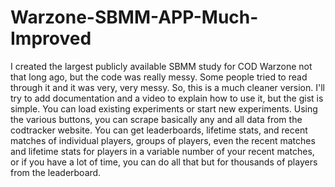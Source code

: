 # Warzone-SBMM-APP-Much-Improved
I created the largest publicly available SBMM study for COD Warzone not that long ago, but the code was really messy. Some people tried to read through it and it was very, very messy. So, this is a much cleaner version. I'll try to add documentation and a video to explain how to use it, but the gist is simple. You can load existing experiments or start new experiments. Using the various buttons, you can scrape basically any and all data from the codtracker website. You can get leaderboards, lifetime stats, and recent matches of individual players, groups of players, even the recent matches and lifetime stats for players in a variable number of your recent matches, or if you have a lot of time, you can do all that but for thousands of players from the leaderboard. 

